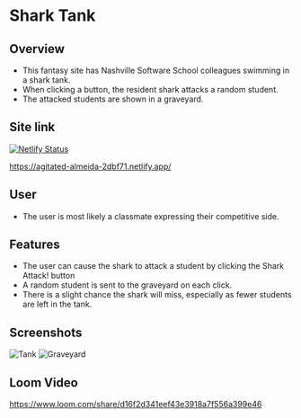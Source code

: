 # Shark Tank

## Overview
- This fantasy site has Nashville Software School colleagues swimming in a shark tank.
- When clicking a button, the resident shark attacks a random student.
- The attacked students are shown in a graveyard.
  
## Site link
[![Netlify Status](https://api.netlify.com/api/v1/badges/d2e582bc-9b47-4325-bac5-fe70d6d85e32/deploy-status)](https://app.netlify.com/sites/agitated-almeida-2dbf71/deploys)

https://agitated-almeida-2dbf71.netlify.app/

## User
- The user is most likely a classmate expressing their competitive side.

## Features
- The user can cause the shark to attack a student by clicking the Shark Attack! button
- A random student is sent to the graveyard on each click.
- There is a slight chance the shark will miss, especially as fewer students are left in the tank.
  
## Screenshots
![Tank](https://user-images.githubusercontent.com/51683901/116959792-58b69580-ac64-11eb-80f1-0ba5b254cf36.png)
![Graveyard](https://user-images.githubusercontent.com/51683901/116959797-5b18ef80-ac64-11eb-98b9-34550603b791.png)

## Loom Video
https://www.loom.com/share/d16f2d341eef43e3918a7f556a399e46
  

